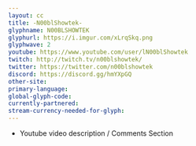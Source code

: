 ```yaml
---
layout: cc
title: -N00blShowtek-
glyphname: N00BLSHOWTEK
glyphurl: https://i.imgur.com/xLrqSkq.png
glyphwave: 2
youtube: https://www.youtube.com/user/lN00blShowtek
twitch: http://twitch.tv/n00blshowtek/
twitter: https://twitter.com/n00blshowtek
discord: https://discord.gg/hmYXpGQ
other-site: 
primary-language: 
global-glyph-code: 
currently-partnered: 
stream-currency-needed-for-glyph: 
---
```

* Youtube video description / Comments Section
